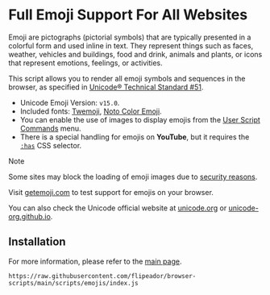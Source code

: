 # Full Emoji Support For All Websites

Emoji are pictographs (pictorial symbols) that are typically presented in a colorful form and used inline in text.
They represent things such as faces, weather, vehicles and buildings, food and drink, animals and plants, or icons that represent emotions, feelings, or activities.

This script allows you to render all emoji symbols and sequences in the browser, as specified in [Unicode® Technical Standard #51][uts51].

- Unicode Emoji Version: `v15.0`.
- Included fonts: [Twemoji][twfnt], [Noto Color Emoji][nefnt].
- You can enable the use of images to display emojis from the [User Script Commands][mm] menu.
- There is a special handling for emojis on **YouTube**, but it requires the [`:has`][csshas] CSS selector.

> [!NOTE]
> Some sites may block the loading of emoji images due to [security reasons][csp].

Visit [getemoji.com][ge] to test support for emojis on your browser.

You can also check the Unicode official website at [unicode.org][uni1] or [unicode-org.github.io][uni2].

## Installation

For more information, please refer to the [main page](../../README.md#installation).

```
https://raw.githubusercontent.com/flipeador/browser-scripts/main/scripts/emojis/index.js
```

<!-- REFERENCE LINKS -->
[uts51]: https://www.unicode.org/reports/tr51
[uni1]: https://unicode.org/emoji/techindex.html
[uni2]: https://unicode-org.github.io/emoji/emoji
[twfnt]: https://www.jsdelivr.com/package/npm/twemoji-colr-font
[nefnt]: https://fonts.google.com/noto/specimen/Noto+Color+Emoji
[csshas]: https://caniuse.com/css-has
[csp]: https://developer.mozilla.org/en-US/docs/Web/HTTP/CSP "Content Security Policy"
[ge]: https://getemoji.com
[mm]: https://wiki.greasespot.net/Greasemonkey_Manual:Monkey_Menu
